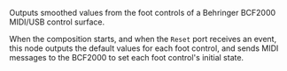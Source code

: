 Outputs smoothed values from the foot controls of a Behringer BCF2000 MIDI/USB control surface.

When the composition starts, and when the `Reset` port receives an event, this node outputs the default values for each foot control, and sends MIDI messages to the BCF2000 to set each foot control's initial state.
